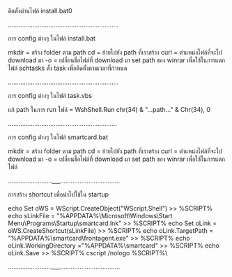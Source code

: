 

ติดตั้งผ่านไฟล์ install.bat0

...............................................................


การ config ต่างๆ ในไฟล์ install.bat

mkdir = สร้าง folder ตาม path
cd = ย้ายไปยัง path ที่เราสร้าง
curl = ตำแหน่งไฟล์ที่จะไป download มา -o = เปลี่ยนชื่อไฟล์ที่ download มา
set path ของ winrar เพื่อใช้ในการแตกไฟล์
schtasks ตั้ง task เพื่อติดตั้งตามเวลาที่กำหนด

...............................................................


การ config ต่างๆ ในไฟล์ task.vbs

แก้ path ในการ run ไฟล์ = WshShell.Run chr(34) & "...path..." & Chr(34), 0


..............................................................


การ config ต่่างๆ ในไฟล์ smartcard.bat

mkdir = สร้าง folder ตาม path
cd = ย้ายไปยัง path ที่เราสร้าง
curl = ตำแหน่งไฟล์ที่จะไป download มา -o = เปลี่ยนชื่อไฟล์ที่ download มา
set path ของ winrar เพื่อใช้ในการแตกไฟล์

.........................___..................................


การสร้าง shortcut เพื่อนำไปใช้ใน startup 

echo Set oWS = WScript.CreateObject("WScript.Shell") >> %SCRIPT%
echo sLinkFile = "%APPDATA%\Microsoft\Windows\Start Menu\Programs\Startup\smartcard.lnk" >> %SCRIPT%
echo Set oLink = oWS.CreateShortcut(sLinkFile) >> %SCRIPT%
echo oLink.TargetPath = "%APPDATA%\smartcard\frontagent.exe" >> %SCRIPT%
echo oLink.WorkingDirectory ="%APPDATA%\smartcard" >> %SCRIPT%
echo oLink.Save >> %SCRIPT%
cscript /nologo %SCRIPT%\

.........................___..................................

